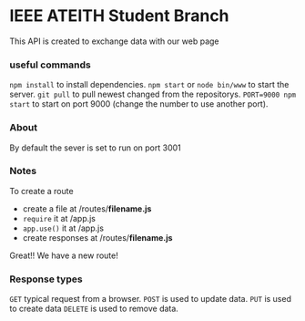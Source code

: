 # IEEE ATEITH Student Branch
This API is created to exchange data with our web page

### useful commands
`npm install` to install dependencies.
`npm start` or `node bin/www` to start the server.
`git pull` to pull newest changed from the repositorys.
`PORT=9000 npm start` to start on port 9000 (change the number to use another port).

### About
By default the sever is set to run on port 3001


### Notes
To create a route
- create a file at /routes/__filename.js__
- `require` it at /app.js
- `app.use()` it at /app.js
- create responses at /routes/__filename.js__

Great!! We have a new route!


### Response types

`GET`  typical request from a browser.
`POST` is used to update data.
`PUT`  is used to create data
`DELETE` is used to remove data.
